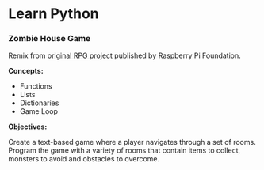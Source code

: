 # Learn Python

### Zombie House Game

Remix from [original RPG project](https://projects.raspberrypi.org/en/projects/rpg) published by Raspberry Pi Foundation.

**Concepts:**

* Functions
* Lists
* Dictionaries
* Game Loop

**Objectives:**

Create a text-based game where a player navigates through a set of rooms. Program the game with a variety of rooms that contain items to collect, monsters to avoid and obstacles to overcome.

